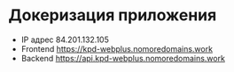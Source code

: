 # Докеризация приложения

* IP адрес 84.201.132.105
* Frontend https://kpd-webplus.nomoredomains.work
* Backend https://api.kpd-webplus.nomoredomains.work